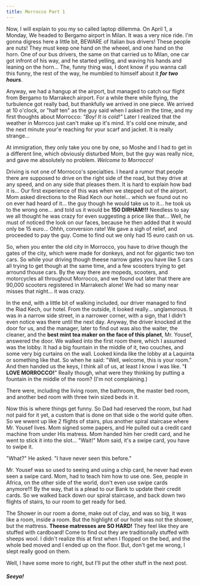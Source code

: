 ```yaml
---
title: Morrocco Part 1
---
```


Now, I will explain to you my so called laptop dillemma. On April 1, a Monday, We headed to Bergamo airport in Milan. It was a very nice ride. I'm gonna digress here a little bit, BEWARE of Italian bus drivers! These people are nuts! They must keep one hand on the wheeel, and one hand on the horn. One of our bus drivers, the same on that carried us to Milan, one car got infront of his way, and he started yelling, and waving his hands and leaning on the horn... The, funny thing was, I dont know if you wanna call this funny, the rest of the way, he mumbled to himself about it  ***for two hours***.

Anyway, we had a hangup at the airport, but managed to catch our flight from Bergamo to Marrakech airport. For a while there while flying, the turbulence got really bad, but thankfully we arrived in one piece. We arrived at 10 o'clock, or "half ten" as the guy said when I asked im the time, and my first thoughts about Morrocco: *"Boy! It is cold!"* Later I realized that the weather in Morrcco just can't make up it's mind. It's cold one minute, and the next minute your'e reaching for your scarf and jacket. It is really strange... 

At immigration, they only take you one by one, so Moshe and I had to get in a different line, which obviously disturbed Mom, but the guy was really nice, and gave me absolutely no problem. *Welcome to Morrocco!*

Driving is not one of Morrocco's specialties. I heard a rumor that people there are supposed to drive on the right side of the road, but they drive at any speed, and on any side that pleases them. It is hard to explain how bad it is... Our first experience of this was when we stepped out of the airport. Mom asked directions to the Riad Kech our hotel... which we found out no on ever had heard of it... the guy though he would take us to it... he took us to the wrong one... and told us it would be **150 DIRHAM!!!** Needless to say we all thought he was crazy for even suggesting a price like that... Well,  he must of noticed the look on our faces, because he then added that it would only be 15 euro... Ohhh, conversion rate! We gave a sigh of relief, and proceeded to pay the guy. Come to find out we only had 15 euro cash on us.

So, when you enter the old city in Morrocco, you have to drive though the gates of the city, which were made for donkeys, and not for gigantic two ton cars. So while your driving though theese narrow gates you have like 5 cars all trying to get though at the same time, and a few scooters trying to get arround thouse cars. By the way there are mopeds, scooters, and motorcycles all throughout Morrocco, and we found out later that there are 90,000 scooters registered in Marrakech alone!
We had so many near misses that night... it was crazy.

In the end, with a little bit of walking included, our driver managed to find the Riad Kech, our hotel. From the outside, it looked really... unglamorous. It was in a narrow side street, in a narrower corner, with a sign, that I didn't even notice was there until the next day. Anyway, the driver knocked at the door for us, and the manager, later to find out was also the waiter, the cleaner, and the **best mint tea maker on the face of this planet**, Mr. Yousef, answered the door. We walked into the first room there, which I assumed was the lobby. It had a big fountain in the  middle of it, two couches, and some very big curtains on the wall. Looked kinda like the lobby at a Laquinta or something like that. So when he said: "Well, welcome, this is your room." And then handed us the keys, I think all of us, at least I know I was like. "**I LOVE MORROCCO!**" Really though, what were they thinking by putting a fountain in the middle of the room? (I'm not complaining.)

There were, including the living room, the bathroom, the master bed room, and another bed room with three twin sized beds in it.

Now this is where things get funny. So Dad had reserved the room, but had not paid for it yet, a custom that is done on that side o the world quite often. So we wwent up like 2 flights of stairs, plus another spiral staircase where Mr. Yousef lives. Mom signed some papers, and He pulled out a credit card machine from under His matress. Mom handed him her credit card, and he went to stick it into the slot... "Wait!" Mom said, it's a swipe card, you have to swipe it. 

"What?" He asked. "I have never seen this before."

Mr. Yousef was so used to seeing and using a chip card, he never had even seen a swipe card. Mom, had to teach him how to use one. See, people in Africa, on the other side of the world, don't even use swipe cards anymore!!! By the way, that is a plead to our Bank to update their credit cards. So we walked back down our spiral staircase, and back down two flights of stairs, to our room to get ready for bed.

The Shower in our room a dome, make out of clay, and was so big, it was like a room, inside a room. But the highlight of our hotel was not the shower, but the mattress. **Theese matresses are SO HARD!** They feel like they are stuffed with cardboard! Come to find out they are traditionally stuffed with sheeps wool. I didn't realize this at first when  I flopped on the bed, and the whole bed moved and I ended up on the floor. But, don't get me wrong, I slept really good on them.

Well, I have some more to right, but I'll put the other stuff in the next post.

##### Seeya!